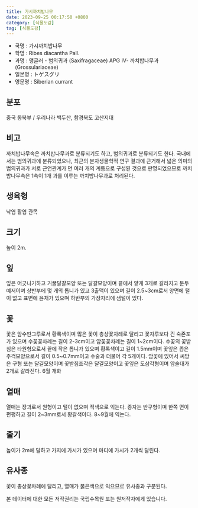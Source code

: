 ```yaml
---
title: 가시까치밥나무
date: 2023-09-25 00:17:50 +0800
category: [식물도감]
tag: [식물도감]
---
```




- 국명 : 가시까치밥나무
- 학명 : Ribes diacantha Pall.
- 과명 : 앵글러 - 범의귀과 (Saxifragaceae) APG Ⅳ- 까치밥나무과 (Grossulariaceae)
- 일본명 : トゲスグリ
- 영문명 : Siberian currant


## 분포
중국 동북부 / 우리나라 백두산, 함경북도 고산지대
## 비고
까치밥나무속은 까치밥나무과로 분류되기도 하고, 범의귀과로 분류되기도 한다. 국내에서는 범의귀과에 분류되었으나, 최근의 분자생물학적 연구 결과에 근거해서 넓은 의미의 범의귀과가 서로 근연관계가 먼 여러 개의 계통으로 구성된 것으로 판명되었으므로 까치밥나무속은 1속이 1개 과를 이루는 까치밥나무과로 처리된다.
## 생육형
낙엽 활엽 관목
## 크기
높이 2m.
## 잎
잎은 어긋나기하고 거꿀달걀모양 또는 달걀모양이며 끝에서 얕게 3개로 갈라지고 둔두 예저이며 상반부에 몇 개의 톱니가 있고 3출맥이 있으며 길이 2.5~3cm로서 양면에 털이 없고 표면에 윤채가 있으며 하반부의 가장자리에 샘털이 있다.
## 꽃
꽃은 암수딴그루로서 황록색이며 많은 꽃이 총상꽃차례로 달리고 꽃자루보다 긴 숙존포가 있으며 수꽃꽃차례는 길이 2-3cm이고 암꽃꽃차례는 길이 1~2cm이다. 수꽃의 꽃받침은 타원형으로서 끝에 작은 톱니가 있으며 황록색이고 길이 1.5mm이며 꽃잎은 좁은 주걱모양으로서 길이 0.5~0.7mm이고 수술과 더불어 각 5개이다. 암꽃에 있어서 씨방은 구형 또는 달걀모양이며 꽃받침조각은 달걀모양이고 꽃잎은 도삼각형이며 암술대가 2개로 갈라진다. 6월 개화
## 열매
열매는 장과로서 원형이고 털이 없으며 적색으로 익는다. 종자는 반구형이며 한쪽 면이 편평하고 길이 2~3mm로서 황갈색이다. 8~9월에 익는다. 
## 줄기
높이가 2m에 달하고 가지에 가시가 있으며 마디에 가시가 2개씩 달린다.
## 유사종
꽃이 총상꽃차례에 달리고, 열매가 붉은색으로 익으므로 유사종과 구분된다. 






본 데이터에 대한 모든 저작권리는 국립수목원 또는 원저작자에게 있습니다.
